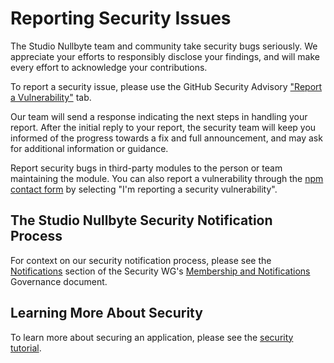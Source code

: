 # Reporting Security Issues

The Studio Nullbyte team and community take security bugs seriously. We appreciate your efforts to responsibly disclose your findings, and will make every effort to acknowledge your contributions.

To report a security issue, please use the GitHub Security Advisory ["Report a Vulnerability"](https://github.com/studio-nullbyte/stidio-nullbyte.github.io/security/advisories/new) tab.

Our team will send a response indicating the next steps in handling your report. After the initial reply to your report, the security team will keep you informed of the progress towards a fix and full announcement, and may ask for additional information or guidance.

Report security bugs in third-party modules to the person or team maintaining the module. You can also report a vulnerability through the [npm contact form](https://www.npmjs.com/support) by selecting "I'm reporting a security vulnerability".

## The Studio Nullbyte Security Notification Process

For context on our security notification process, please see the [Notifications](https://github.com/studio-nullbyte/governance/blob/main/security/membership-and-notifications.md#notifications) section of the Security WG's [Membership and Notifications](https://github.com/studio-nullbyte/governance/blob/main/security/membership-and-notifications.md) Governance document.

## Learning More About Security

To learn more about securing an application, please see the [security tutorial](docs/tutorial/security.md).
